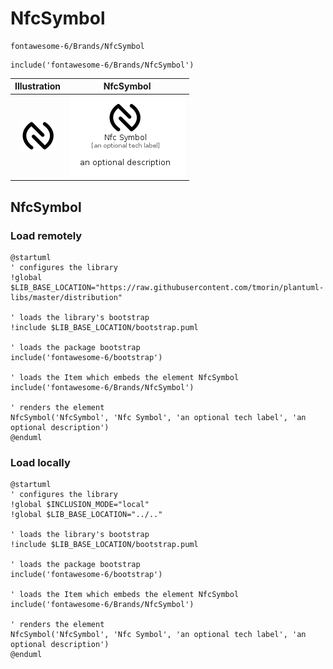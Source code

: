 # NfcSymbol


```text
fontawesome-6/Brands/NfcSymbol
```

```text
include('fontawesome-6/Brands/NfcSymbol')
```



| Illustration | NfcSymbol |
| :---: | :---: |
| ![illustration for Illustration](../../fontawesome-6/Brands/NfcSymbol.png) | ![illustration for NfcSymbol](../../fontawesome-6/Brands/NfcSymbol.Local.png) |




## NfcSymbol

### Load remotely
```plantuml
@startuml
' configures the library
!global $LIB_BASE_LOCATION="https://raw.githubusercontent.com/tmorin/plantuml-libs/master/distribution"

' loads the library's bootstrap
!include $LIB_BASE_LOCATION/bootstrap.puml

' loads the package bootstrap
include('fontawesome-6/bootstrap')

' loads the Item which embeds the element NfcSymbol
include('fontawesome-6/Brands/NfcSymbol')

' renders the element
NfcSymbol('NfcSymbol', 'Nfc Symbol', 'an optional tech label', 'an optional description')
@enduml
```

### Load locally
```plantuml
@startuml
' configures the library
!global $INCLUSION_MODE="local"
!global $LIB_BASE_LOCATION="../.."

' loads the library's bootstrap
!include $LIB_BASE_LOCATION/bootstrap.puml

' loads the package bootstrap
include('fontawesome-6/bootstrap')

' loads the Item which embeds the element NfcSymbol
include('fontawesome-6/Brands/NfcSymbol')

' renders the element
NfcSymbol('NfcSymbol', 'Nfc Symbol', 'an optional tech label', 'an optional description')
@enduml
```

